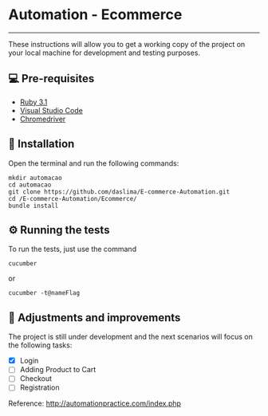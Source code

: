 # Automation - Ecommerce
---
These instructions will allow you to get a working copy of the project on your local machine for development and testing purposes.

## 💻 Pre-requisites

* [Ruby 3.1](https://rubyinstaller.org/downloads/)
* [Visual Studio Code](https://code.visualstudio.com/download)
* [Chromedriver](https://chromedriver.chromium.org/downloads)

## 🔧 Installation

Open the terminal and run the following commands:

```
mkdir automacao
cd automacao
git clone https://github.com/daslima/E-commerce-Automation.git
cd /E-commerce-Automation/Ecommerce/
bundle install
```

## ⚙️ Running the tests

To run the tests, just use the command

```
cucumber
```
or 
```
cucumber -t@nameFlag
```
## 🚀  Adjustments and improvements

The project is still under development and the next scenarios will focus on the following tasks:

- [X] Login
- [ ] Adding Product to Cart
- [ ] Checkout
- [ ] Registration

Reference: http://automationpractice.com/index.php

